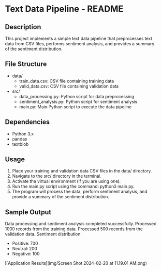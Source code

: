 # Text Data Pipeline - README

Description
-----------
This project implements a simple text data pipeline that preprocesses text data from CSV files, performs sentiment analysis, and provides a summary of the sentiment distribution.

File Structure
--------------
- data/
  - train_data.csv: CSV file containing training data
  - valid_data.csv: CSV file containing validation data
- src/
  - data_processing.py: Python script for data preprocessing
  - sentiment_analysis.py: Python script for sentiment analysis
  - main.py: Main Python script to execute the data pipeline

Dependencies
------------
- Python 3.x
- pandas
- textblob

Usage
-----
1. Place your training and validation data CSV files in the data/ directory.
2. Navigate to the src/ directory in the terminal.
3. Activate the virtual environment (if you are using one).
4. Run the main.py script using the command: python3 main.py.
5. The program will process the data, perform sentiment analysis, and provide a summary of the sentiment distribution.

Sample Output
-------------
Data processing and sentiment analysis completed successfully.
Processed 1000 records from the training data.
Processed 500 records from the validation data.
Sentiment distribution:
- Positive: 700
- Neutral: 200
- Negative: 100

![Application Results](img/Screen Shot 2024-02-20 at 11.19.01 AM.png)

